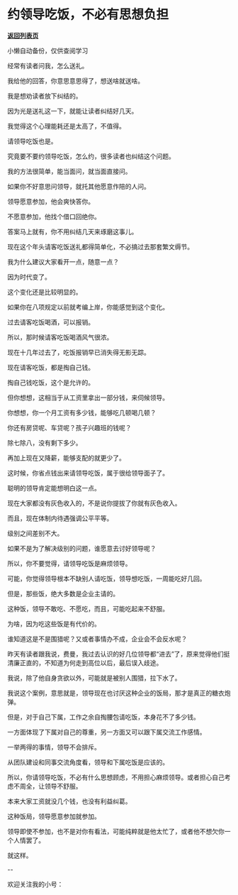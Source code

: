 # 约领导吃饭，不必有思想负担

[**返回列表页**](/gzh/费曼的小茶馆)

小懒自动备份，仅供查阅学习

经常有读者问我，怎么送礼。  

我给他的回答，你意思意思得了，想送啥就送啥。  

我是想劝读者放下纠结的。

因为光是送礼这一下，就能让读者纠结好几天。

我觉得这个心理能耗还是太高了，不值得。

请领导吃饭也是。  

究竟要不要约领导吃饭，怎么约，很多读者也纠结这个问题。

我的方法很简单，能当面问，就当面直接问。

如果你不好意思问领导，就托其他愿意作陪的人问。  

领导愿意参加，他会爽快答你。  

不愿意参加，他找个借口回绝你。

答案马上就有，你不用纠结几天来琢磨这事儿。

现在这个年头请客吃饭送礼都得简单化，不必搞过去那套繁文缛节。  

我为什么建议大家看开一点，随意一点？  

因为时代变了。  

这个变化还是比较明显的。  

如果你在八项规定以前就考编上岸，你能感觉到这个变化。  

过去请客吃饭喝酒，可以报销。

所以，那时候请客吃饭喝酒风气很浓。  

现在十几年过去了，吃饭报销早已消失得无影无踪。  

现在请客吃饭，都是掏自己钱。

掏自己钱吃饭，这个是允许的。

但你想想，这相当于从工资里拿出一部分钱，来伺候领导。

你想想，你一个月工资有多少钱，能够吃几顿喝几顿？

你还有房贷呢、车贷呢？孩子兴趣班的钱呢？  

除七除八，没有剩下多少。

再加上现在又降薪，能够支配的就更少了。  

这时候，你省点钱出来请领导吃饭，属于很给领导面子了。  

聪明的领导肯定能想明白这一点。

现在大家都没有灰色收入的，不是说你提拔了你就有灰色收入。

而且，现在体制内待遇强调公平平等。  

级别之间差别不大。

如果不是为了解决级别的问题，谁愿意去讨好领导呢？

所以，你不要觉得，请领导吃饭是麻烦领导。

可能，你觉得领导根本不缺别人请吃饭，领导想吃饭，一周能吃好几回。

但是，那些饭，绝大多数是企业主请的。

这种饭，领导不敢吃、不愿吃，而且，可能吃起来不舒服。

为啥，因为吃这些饭是有代价的。  

谁知道这是不是围猎呢？又或者事情办不成，企业会不会反水呢？  

昨天有读者跟我说，费曼，我过去认识的好几位领导都“进去”了，原来觉得他们挺清廉正直的，不知道为何走到高位以后，最后误入歧途。  

我说，除了他自身贪欲以外，可能就是被别人围猎，拉下水了。  

我说这个案例，意思就是，领导现在也讨厌这种企业的饭局，那才是真正的糖衣炮弹。  

但是，对于自己下属，工作之余自掏腰包请吃饭，本身花不了多少钱。  

一方面体现了下属对自己的尊重，另一方面又可以跟下属交流工作感情。  

一举两得的事情，领导不会排斥。

从团队建设和同事交流角度看，领导和下属吃饭是应该的。

所以，你请领导吃饭，不必有什么思想顾虑，不用担心麻烦领导。或者担心自己考虑不周全，让领导不舒服。  

本来大家工资就没几个钱，也没有利益纠葛。  

这种饭局，领导愿意参加就参加。

领导即使不参加，也不是对你有看法，可能纯粹就是他太忙了，或者他不想欠你一个人情罢了。

就这样。  

\--  

欢迎关注我的小号：

